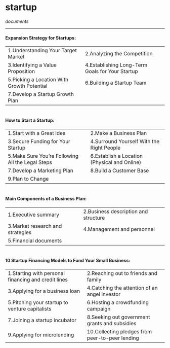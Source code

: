 # startup
*documents*

---

#### Expansion Strategy for Startups:
|||
|---- | ---- |
| 1.Understanding Your Target Market | 2.Analyzing the Competition | 
| 3.Identifying a Value Proposition | 4.Establishing Long-Term Goals for Your Startup | 
| 5.Picking a Location With Growth Potential | 6.Building a Startup Team | 
| 7.Develop a Startup Growth Plan ||

#

#### How to Start a Startup:
|||
|---- | ---- |
| 1.Start with a Great Idea | 2.Make a Business Plan | 
| 3.Secure Funding for Your Startup | 4.Surround Yourself With the Right People | 
| 5.Make Sure You’re Following All the Legal Steps | 6.Establish a Location (Physical and Online) | 
| 7.Develop a Marketing Plan | 8.Build a Customer Base | 
| 9.Plan to Change | |

#

#### Main Components of a Business Plan:
|||
|---- | ---- |
| 1.Executive summary | 2.Business description and structure | 
| 3.Market research and strategies | 4.Management and personnel | 
| 5.Financial documents | |

#

#### 10 Startup Financing Models to Fund Your Small Business:
|||
|---- | ---- |
| 1.Starting with personal financing and credit lines | 2.Reaching out to friends and family | 
| 3.Applying for a business loan | 4.Catching the attention of an angel investor | 
| 5.Pitching your startup to venture capitalists | 6.Hosting a crowdfunding campaign | 
| 7.Joining a startup incubator | 8.Seeking out government grants and subsidies | 
| 9.Applying for microlending | 10.Collecting pledges from peer-to-peer lending | 
